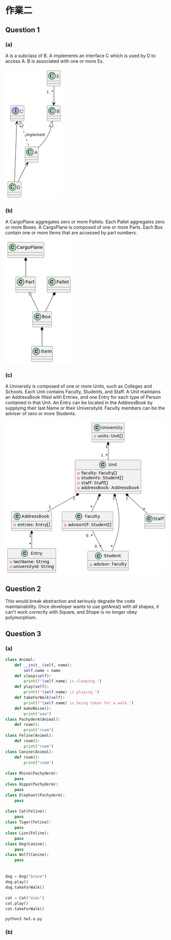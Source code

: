 # 作業二



## Question 1

### (a)
A is a subclass of B. A implements an interface C which is used by D to access A. B is associated with one or more Es.

![./1a.png](./1a.png)

### (b)
A CargoPlane aggregates zero or more Pallets. Each Pallet aggregates zero or more Boxes. A CargoPlane is composed of one or more Parts. Each Box contain one or more Items that are accessed by part numbers.

![./1b.png](./1b.png)

### (c)
A University is composed of one or more Units, such as Colleges and Schools. Each Unit contains Faculty, Students, and Staff. A Unit maintains an AddressBook filled with Entries, and one Entry for each type of Person contained in that Unit. An Entry can be located in the AddressBook by supplying their last
Name or their UniversityId. Faculty members can be the adviser of zero or more Students.

![./1c.png](./1c.png)

## Question 2

This would break abstraction and seriously degrade the code maintainability. Once developer wants to use getArea() with all shapes, it can't work correctly with Square, and Shape is no longer obey polymorphism.

## Question 3

### (a)

```python
class Animal:
    def __init__(self, name):
        self.name = name
    def sleep(self):
        print(f"{self.name} is sleeping.")
    def play(self):
        print(f"{self.name} is playing.")
    def takeForWalk(self):
        print(f"{self.name} is being taken for a walk.")
    def makeNoise():
        print("aaa")
class Pachyderm(Animal):
    def roam():
        print("roam")
class Feline(Animal):
    def roam():
        print("roam")
class Canine(Animal):
    def roam():
        print("roam")

class Rhino(Pachyderm):
    pass        
class Hippo(Pachyderm):
    pass
class Elephant(Pachyderm):
    pass

class Cat(Feline):
    pass
class Tiger(Feline):
    pass
class Lion(Feline):
    pass
class Dog(Canine):
    pass
class Wolf(Canine):
    pass


dog = Dog("brave")
dog.play()
dog.takeForWalk()

cat = Cat("mimi")
cat.play()
cat.takeForWalk()
```
```bash
python3 hw3.a.py
```


### (b)
